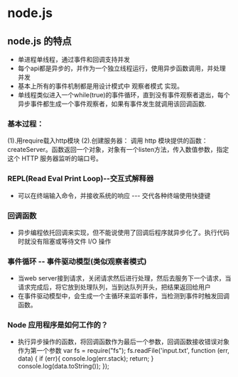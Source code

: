 # node.js

## node.js 的特点
* 单进程单线程，通过事件和回调支持并发
* 每个api都是异步的，并作为一个独立线程运行，使用异步函数调用，并处理并发
* 基本上所有的事件机制都是用设计模式中 观察者模式 实现。
* 单线程类似进入一个while(true)的事件循环，直到没有事件观察者退出，每个异步事件都生成一个事件观察者，如果有事件发生就调用该回调函数.
  
### 基本过程：
(1).用require载入http模块
(2).创建服务器： 调用 http 模块提供的函数：createServer。函数返回一个对象，对象有一个listen方法，传入数值参数，指定这个 HTTP 服务器监听的端口号。

### REPL(Read Eval Print Loop)--交互式解释器
* 可以在终端输入命令，并接收系统的响应 --- 交代各种终端使用快捷键

### 回调函数
* 异步编程依托回调来实现，但不能说使用了回调后程序就异步化了。执行代码时就没有阻塞或等待文件 I/O 操作

### 事件循环 -- 事件驱动模型(类似观察者模式)
* 当web server接到请求，关闭请求然后进行处理，然后去服务下一个请求，当请求完成后，将它放到处理队列，当到达队列开头，把结果返回给用户
* 在事件驱动模型中，会生成一个主循环来监听事件，当检测到事件时触发回调函数。
   

### Node 应用程序是如何工作的？
* 执行异步操作的函数，将回调函数作为最后一个参数，回调函数接收错误对象作为第一个参数
  var fs = require("fs");
  fs.readFile('input.txt', function (err, data) {
     if (err){
        console.log(err.stack);
        return;
     }
     console.log(data.toString());
  });
